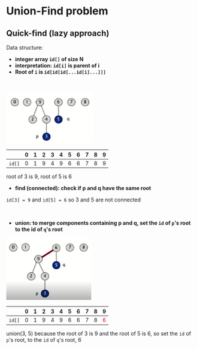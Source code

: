 # Union-Find problem

## Quick-find (lazy approach)

Data structure:

- **integer array `id[]` of size N**
- **interpretation: `id[i]` is parent of i**
- **Root of `i` is `id[id[id[...id[i]...]]]`**
  
<br>

  ![graph](./lazyunion1.png)

  |        | 0   | 1   | 2   | 3   | 4   | 5   | 6   | 7   | 8   | 9   |
  | ------ | --- | --- | --- | --- | --- | --- | --- | --- | --- | --- |
  | `id[]` | 0   | 1   | 9   | 4   | 9   | 6   | 6   | 7   | 8   | 9   |

  root of 3 is 9, root of 5 is 6

- **find (connected): check if p and q have the same root**

`id[3] = 9` and `id[5] = 6` so 3 and 5 are not connected

<br>

- **union: to merge components containing p and q, set the `id` of `p`'s root to the id of `q`'s root**
  
![graph](./lazyunion2.png)

|        | 0   | 1   | 2   | 3   | 4   | 5   | 6   | 7   | 8   | 9                   |
| ------ | --- | --- | --- | --- | --- | --- | --- | --- | --- | ------------------- |
| `id[]` | 0   | 1   | 9   | 4   | 9   | 6   | 6   | 7   | 8   | <font color="red">6 |

union(3, 5) because the root of 3 is 9 and the root of 5 is 6, so set the `id` of `p`'s root, to the `id` of `q`'s root, 6
